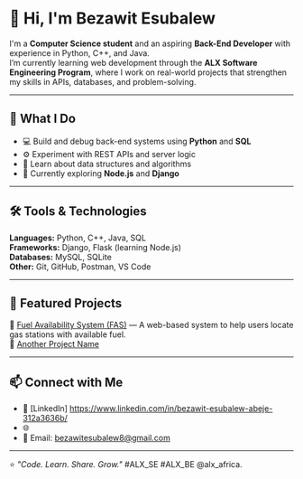 # 👋 Hi, I'm Bezawit Esubalew

I'm a **Computer Science student** and an aspiring **Back-End Developer** with experience in Python, C++, and Java.  
I’m currently learning web development through the **ALX Software Engineering Program**, where I work on real-world projects that strengthen my skills in APIs, databases, and problem-solving.  

---

## 🚀 What I Do
- 💻 Build and debug back-end systems using **Python** and **SQL**
- ⚙️ Experiment with REST APIs and server logic
- 🧠 Learn about data structures and algorithms
- 🌱 Currently exploring **Node.js** and **Django**

---

## 🛠️ Tools & Technologies
**Languages:** Python, C++, Java, SQL  
**Frameworks:** Django, Flask (learning Node.js)  
**Databases:** MySQL, SQLite  
**Other:** Git, GitHub, Postman, VS Code  

---

## 📂 Featured Projects
🔹 [Fuel Availability System (FAS)](link-to-your-project-repo) — A web-based system to help users locate gas stations with available fuel.  
🔹 [Another Project Name](link-to-project) 

---

## 📫 Connect with Me
- 💼 [LinkedIn] https://www.linkedin.com/in/bezawit-esubalew-abeje-312a3636b/  
- 🌐 
- 📧 Email: bezawitesubalew8@gmail.com

---

⭐ *"Code. Learn. Share. Grow."*
#ALX_SE #ALX_BE @alx_africa.
